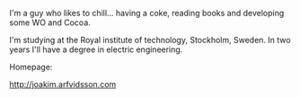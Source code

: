 

I'm a guy who likes to chill... having a coke, reading books and developing some WO and Cocoa.

I'm studying at the Royal institute of technology, Stockholm, Sweden. In two years I'll have a degree in electric engineering.

Homepage:

http://joakim.arfvidsson.com